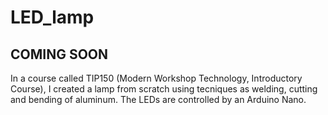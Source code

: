 # LED_lamp

## COMING SOON

In a course called TIP150 (Modern Workshop Technology, Introductory Course), I created a lamp from scratch using tecniques as welding, cutting and bending of aluminum. The LEDs are controlled by an Arduino Nano.
